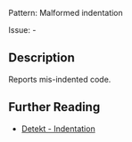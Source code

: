 Pattern: Malformed indentation

Issue: -

## Description

Reports mis-indented code.

## Further Reading

* [Detekt - Indentation](https://detekt.github.io/detekt/formatting.html#indentation)